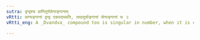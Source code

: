```yaml
---
sutra: द्वन्द्वश्च प्राणितूर्यसेनाङ्गानाम्
vRtti: प्राण्यङ्गानां द्वन्द्व एकवद्भवति, तथातूर्याङ्गानां सेनाङ्गानां च ॥
vRtti_eng: A _Dvandva_ compound too is singular in number, when it is compounded of words signifying members of the animal body, players (or singers or dancers) and component parts of an army.

---
```

